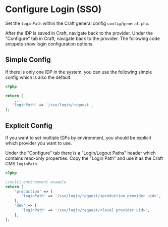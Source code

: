 # Configure Login (SSO)
Set the `loginPath` within the Craft general config `config/general.php`.

After the IDP is saved in Craft, navigate back to the provider. Under the "Configure" tab in Craft, navigate back to the provider. 
The following code snippets show login configuration options.
 
## Simple Config
If there is only one IDP in the system, you can use the following simple config which is also the default.
```php
<?php

return [
    ...
   'loginPath' => '/sso/login/request',
];
```

## Explicit Config
If you want to set multiple IDPs by environment, you should be explicit which provider you want to use. 

Under the "Configure" tab there is a "Login/Logout Paths" header which contains read-only properties. Copy the "Login Path"
and use it as the Craft CMS `loginPath`.


```php
<?php

//multi-environment example
return [
    'production' => [
       'loginPath' => '/sso/login/request/<production provider uid>',
    ],
    'dev' => [
       'loginPath' => '/sso/login/request/<local provider uid>',
    ],
];
```
